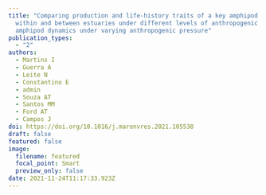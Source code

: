 ```yaml
---
title: "Comparing production and life-history traits of a key amphipod species
  within and between estuaries under different levels of anthropogenic pressure:
  amphipod dynamics under varying anthropogenic pressure"
publication_types:
  - "2"
authors:
  - Martins I
  - Guerra A
  - Leite N
  - Constantino E
  - admin
  - Souza AT
  - Santos MM
  - Ford AT
  - Campos J
doi: https://doi.org/10.1016/j.marenvres.2021.105538
draft: false
featured: false
image:
  filename: featured
  focal_point: Smart
  preview_only: false
date: 2021-11-24T11:17:33.923Z
---
```


